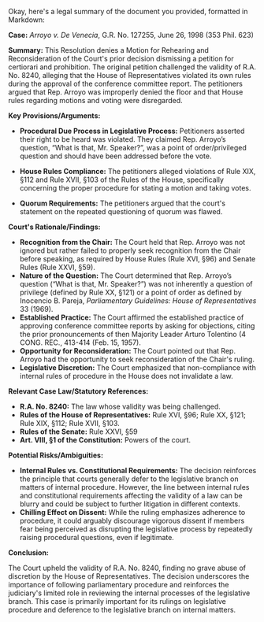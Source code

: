 Okay, here's a legal summary of the document you provided, formatted in Markdown:

**Case:** *Arroyo v. De Venecia*, G.R. No. 127255, June 26, 1998 (353 Phil. 623)

**Summary:** This Resolution denies a Motion for Rehearing and Reconsideration of the Court's prior decision dismissing a petition for certiorari and prohibition. The original petition challenged the validity of R.A. No. 8240, alleging that the House of Representatives violated its own rules during the approval of the conference committee report. The petitioners argued that Rep. Arroyo was improperly denied the floor and that House rules regarding motions and voting were disregarded.

**Key Provisions/Arguments:**

*   **Procedural Due Process in Legislative Process:**  Petitioners asserted their right to be heard was violated. They claimed Rep. Arroyo’s question, “What is that, Mr. Speaker?”, was a point of order/privileged question and should have been addressed before the vote.

*   **House Rules Compliance:**  The petitioners alleged violations of Rule XIX, §112 and Rule XVII, §103 of the Rules of the House, specifically concerning the proper procedure for stating a motion and taking votes.

*   **Quorum Requirements:** The petitioners argued that the court's statement on the repeated questioning of quorum was flawed.

**Court's Rationale/Findings:**

*   **Recognition from the Chair:** The Court held that Rep. Arroyo was not ignored but rather failed to properly seek recognition from the Chair before speaking, as required by House Rules (Rule XVI, §96) and Senate Rules (Rule XXVI, §59).
*   **Nature of the Question:**  The Court determined that Rep. Arroyo’s question (“What is that, Mr. Speaker?”) was not inherently a question of privilege (defined by Rule XX, §121) or a point of order as defined by Inocencio B. Pareja, *Parliamentary Guidelines: House of Representatives* 33 (1969).
*   **Established Practice:** The Court affirmed the established practice of approving conference committee reports by asking for objections, citing the prior pronouncements of then Majority Leader Arturo Tolentino (4 CONG. REC., 413-414 (Feb. 15, 1957).
*   **Opportunity for Reconsideration:** The Court pointed out that Rep. Arroyo had the opportunity to seek reconsideration of the Chair's ruling.
*   **Legislative Discretion:** The Court emphasized that non-compliance with internal rules of procedure in the House does not invalidate a law.

**Relevant Case Law/Statutory References:**

*   **R.A. No. 8240:** The law whose validity was being challenged.
*   **Rules of the House of Representatives:** Rule XVI, §96; Rule XX, §121; Rule XIX, §112; Rule XVII, §103.
*   **Rules of the Senate:** Rule XXVI, §59
*   **Art. VIII, §1 of the Constitution:** Powers of the court.

**Potential Risks/Ambiguities:**

*   **Internal Rules vs. Constitutional Requirements:** The decision reinforces the principle that courts generally defer to the legislative branch on matters of internal procedure. However, the line between internal rules and constitutional requirements affecting the validity of a law can be blurry and could be subject to further litigation in different contexts.
*   **Chilling Effect on Dissent:** While the ruling emphasizes adherence to procedure, it could arguably discourage vigorous dissent if members fear being perceived as disrupting the legislative process by repeatedly raising procedural questions, even if legitimate.

**Conclusion:**

The Court upheld the validity of R.A. No. 8240, finding no grave abuse of discretion by the House of Representatives. The decision underscores the importance of following parliamentary procedure and reinforces the judiciary's limited role in reviewing the internal processes of the legislative branch. This case is primarily important for its rulings on legislative procedure and deference to the legislative branch on internal matters.

